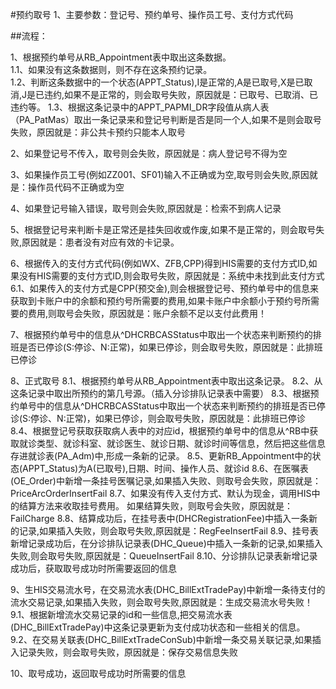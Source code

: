 #预约取号
1、主要参数：登记号、预约单号、操作员工号、支付方式代码

##流程：

1、根据预约单号从RB_Appointment表中取出这条数据。    
1.1、如果没有这条数据则，则不存在这条预约记录。    
1.2、判断这条数据中的一个状态(APPT_Status),I是正常的,A是已取号,X是已取消,J是已违约,如果不是正常的，则会取号失败，原因就是：已取号、已取消、已违约等。
1.3、根据这条记录中的APPT_PAPMI_DR字段值从病人表（PA_PatMas）取出一条记录来和登记号判断是否是同一个人,如果不是则会取号失败，原因就是：非公共卡预约只能本人取号

2、如果登记号不传入，取号则会失败，原因就是：病人登记号不得为空

3、如果操作员工号(例如ZZ001、SF01)输入不正确或为空,取号则会失败,原因就是：操作员代码不正确或为空

4、如果登记号输入错误，取号则会失败,原因就是：检索不到病人记录

5、根据登记号来判断卡是正常还是挂失回收或作废,如果不是正常的，则会取号失败,原因就是：患者没有对应有效的卡记录。

6、根据传入的支付方式代码(例如WX、ZFB,CPP)得到HIS需要的支付方式ID,如果没有HIS需要的支付方式ID,则会取号失败，原因就是：系统中未找到此支付方式
6.1、如果传入的支付方式是CPP(预交金),则会根据登记号、预约单号中的信息来获取到卡账户中的余额和预约号所需要的费用,如果卡账户中余额小于预约号所需要的费用,则取号会失败，原因就是：账户余额不足以支付此费用！

7、根据预约单号中的信息从^DHCRBCASStatus中取出一个状态来判断预约的排班是否已停诊(S:停诊、N:正常)，如果已停诊，则会取号失败，原因就是：此排班已停诊



8、正式取号
8.1、根据预约单号从RB_Appointment表中取出这条记录。 
8.2、从这条记录中取出所预约的第几号源。（插入分诊排队记录表中需要）
8.3、根据预约单号中的信息从^DHCRBCASStatus中取出一个状态来判断预约的排班是否已停诊(S:停诊、N:正常)，如果已停诊，则会取号失败，原因就是：此排班已停诊
8.4、根据登记号获取获取病人表中的对应id，根据预约单号中的信息从^RB中获取就诊类型、就诊科室、就诊医生、就诊日期、就诊时间等信息，然后把这些信息存进就诊表(PA_Adm)中,形成一条新的记录。
8.5、更新RB_Appointment中的状态(APPT_Status)为A(已取号),日期、时间、操作人员、就诊id
8.6、在医嘱表(OE_Order)中新增一条挂号医嘱记录,如果插入失败、则取号会失败，原因就是：PriceArcOrderInsertFail
8.7、如果没有传入支付方式、默认为现金，调用HIS中的结算方法来收取挂号费用。	如果结算失败，则取号会失败，原因就是：FailCharge
8.8、结算成功后，在挂号表中(DHCRegistrationFee)中插入一条新的记录,如果插入失败，则会取号失败,原因就是：RegFeeInsertFail
8.9、挂号表新增记录成功后，在分诊排队记录表(DHC_Queue)中插入一条新的记录,如果插入失败,则会取号失败,原因就是：QueueInsertFail
8.10、分诊排队记录表新增记录成功后，获取取号成功时所需要返回的信息


9、生HIS交易流水号，在交易流水表(DHC_BillExtTradePay)中新增一条待支付的流水交易记录,如果插入失败，则会取号失败,原因就是：生成交易流水号失败！
9.1、根据新增流水交易记录的id和一些信息,把交易流水表(DHC_BillExtTradePay)中这条记录更新为支付成功状态和一些相关的信息。
9.2、在交易关联表(DHC_BillExtTradeConSub)中新增一条交易关联记录,如果插入记录失败，则会取号失败，原因就是：保存交易信息失败

10、取号成功，返回取号成功时所需要的信息


